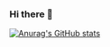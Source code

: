 ### Hi there 👋
[![Anurag's GitHub stats](https://github-readme-stats.vercel.app/api?username=qqiumax)](https://github.com/anuraghazra/github-readme-stats)
